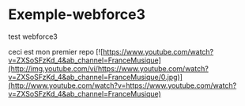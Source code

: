 # Exemple-webforce3
test webforce3

ceci est mon premier repo
[![https://www.youtube.com/watch?v=ZXSoSFzKd_4&ab_channel=FranceMusique](http://img.youtube.com/vi/https://www.youtube.com/watch?v=ZXSoSFzKd_4&ab_channel=FranceMusique/0.jpg)](http://www.youtube.com/watch?v=https://www.youtube.com/watch?v=ZXSoSFzKd_4&ab_channel=FranceMusique)
